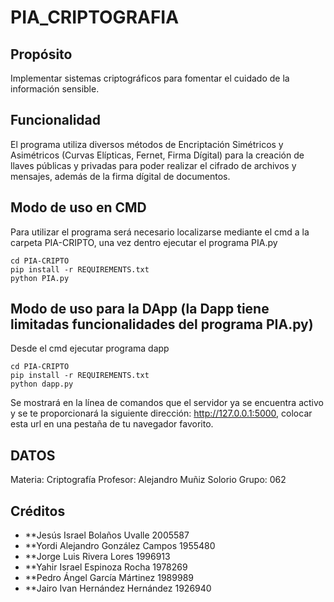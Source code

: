 # PIA_CRIPTOGRAFIA

## Propósito
Implementar sistemas criptográficos para fomentar el cuidado de la información sensible.

## Funcionalidad
El programa utiliza diversos métodos de Encriptación Simétricos y Asimétricos (Curvas Elípticas, Fernet, Firma Dígital) para la creación de llaves públicas y privadas para poder realizar el cifrado de archivos y mensajes, además de la firma dígital de documentos.

## Modo de uso en CMD
Para utilizar el programa será necesario localizarse mediante el cmd a la carpeta PIA-CRIPTO, una vez dentro ejecutar el programa PIA.py
```
cd PIA-CRIPTO
pip install -r REQUIREMENTS.txt
python PIA.py
```
## Modo de uso para la DApp (la Dapp tiene limitadas funcionalidades del programa PIA.py)
Desde el cmd ejecutar programa dapp
```
cd PIA-CRIPTO
pip install -r REQUIREMENTS.txt
python dapp.py
```
Se mostrará en la línea de comandos que el servidor ya se encuentra activo y se te proporcionará la siguiente dirección: http://127.0.0.1:5000, colocar esta url en una pestaña de tu navegador favorito. 


## DATOS
Materia: Criptografía
Profesor: Alejandro Muñiz Solorio
Grupo: 062

## Créditos
+ **Jesús Israel Bolaños Uvalle 2005587
+ **Yordi Alejandro González Campos 1955480
+ **Jorge Luis Rivera Lores 1996913
+ **Yahir Israel Espinoza Rocha 1978269
+ **Pedro Ángel García Mártinez 1989989
+ **Jairo Ivan Hernández Hernández 1926940
